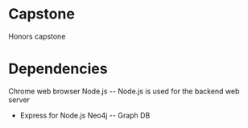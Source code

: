 # Capstone
Honors capstone


# Dependencies
Chrome web browser
Node.js -- Node.js is used for the backend web server
 - Express for Node.js
Neo4j -- Graph DB